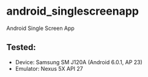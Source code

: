 # android_singlescreenapp
Android Single Screen App

## Tested:
 * Device: Samsung SM J120A (Android 6.0.1, AP 23)
 * Emulator: Nexus 5X API 27
 
